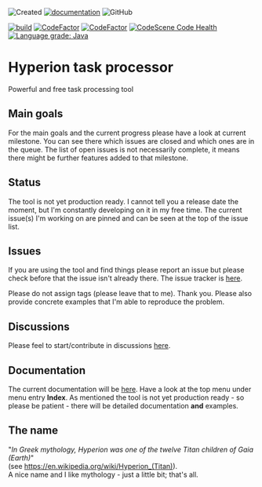 ![Created](https://badges.pufler.dev/created/thomas-lehmann-private/hyperion-task-processor)
[![documentation](https://img.shields.io/badge/documentation-ok-%2300ff00)](https://thomas-lehmann-private.github.io/hyperion-task-processor)
![GitHub](https://img.shields.io/github/license/thomas-lehmann-private/hyperion-task-processor)

[![build](https://github.com/thomas-lehmann-private/hyperion-task-processor/actions/workflows/hyperion-build-actions.yml/badge.svg)](https://github.com/thomas-lehmann-private/hyperion-task-processor/actions)
[![CodeFactor](https://www.codefactor.io/repository/github/thomas-lehmann-private/hyperion-task-processor/badge)](https://www.codefactor.io/repository/github/thomas-lehmann-private/hyperion-task-processor)
[![CodeFactor](https://www.codefactor.io/repository/github/thomas-lehmann-private/hyperion-task-processor/badge)](https://www.codefactor.io/repository/github/thomas-lehmann-private/hyperion-task-processor)
[![CodeScene Code Health](https://codescene.io/projects/16089/status-badges/code-health)](https://codescene.io/projects/16089)
[![Language grade: Java](https://img.shields.io/lgtm/grade/java/g/thomas-lehmann-private/hyperion-task-processor.svg?logo=lgtm&logoWidth=18)](https://lgtm.com/projects/g/thomas-lehmann-private/hyperion-task-processor/context:java)

# Hyperion task processor
Powerful and free task processing tool

## Main goals

For the main goals and the current progress please have a look
at current milestone.
You can see there which issues are closed and which ones are in the queue.
The list of open issues is not necessarily complete, it means there might be further
features added to that milestone.

## Status

The tool is not yet production ready.
I cannot tell you a release date the moment, but I'm constantly developing on it in my free time.
The current issue(s) I'm working on are pinned and can be seen at the top of the issue list.

## Issues

If you are using the tool and find things please report an issue but
please check before that the issue isn't already there. The issue tracker is [here](https://github.com/thomas-lehmann-private/hyperion-task-processor/issues).

Please do not assign tags (please leave that to me). Thank you.
Please also provide concrete examples that I'm able to reproduce the problem.

## Discussions

Please feel to start/contribute in discussions [here](https://github.com/thomas-lehmann-private/hyperion-task-processor/discussions).

## Documentation

The current documentation will be [here](https://thomas-lehmann-private.github.io/hyperion-task-processor/).
Have a look at the top menu under menu entry **Index**. As mentioned the tool is not yet
production ready - so please be patient - there will be detailed documentation **and** examples.

## The name

"*In Greek mythology, Hyperion was one of the twelve Titan children of Gaia (Earth)*" <br/>
(see https://en.wikipedia.org/wiki/Hyperion_(Titan)). <br/>
A nice name and I like mythology - just a little bit; that's all.
